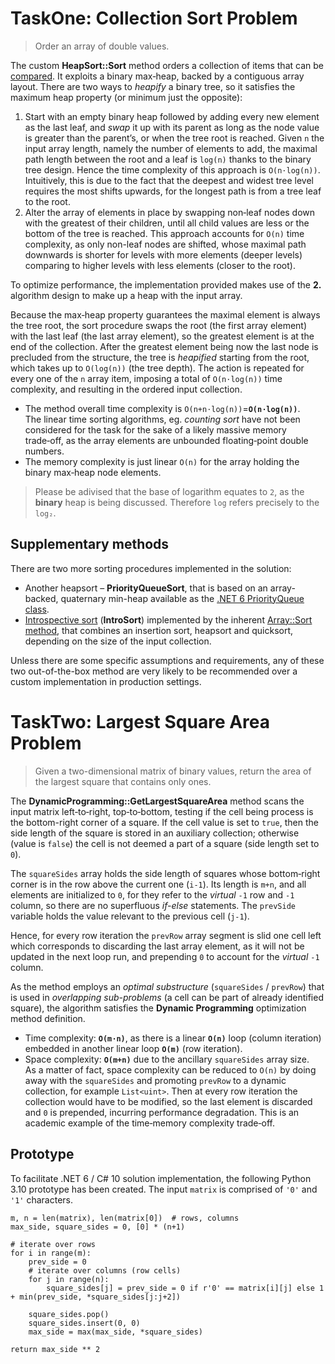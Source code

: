 # TaskOne: Collection Sort Problem
> Order an array of double values.

The custom **HeapSort::Sort** method orders a collection of items that can be [compared](https://docs.microsoft.com/en-us/dotnet/api/system.collections.generic.icomparer-1). It exploits a binary max‑heap, backed by a contiguous array layout. There are two ways to _heapify_ a binary tree, so it satisfies the maximum heap property (or minimum just the opposite):
1. Start with an empty binary heap followed by adding every new element as the last leaf, and _swap_ it up with its parent as long as the node value is greater than the parent’s, or when the tree root is reached. Given `n` the input array length, namely the number of elements to add, the maximal path length between the root and a leaf is `log(n)` thanks to the binary tree design. Hence the time complexity of this approach is `O(n⋅log(n))`. Intuitively, this is due to the fact that the deepest and widest tree level requires the most shifts upwards, for the longest path is from a tree leaf to the root.
2. Alter the array of elements in place by swapping non‑leaf nodes down with the greatest of their children, until all child values are less or the bottom of the tree is reached. This approach accounts for `O(n)` time complexity, as only non-leaf nodes are shifted, whose maximal path downwards is shorter for levels with more elements (deeper levels) comparing to higher levels with less elements (closer to the root).

To optimize performance, the implementation provided makes use of the **2.** algorithm design to make up a heap with the input array.

Because the max‑heap property guarantees the maximal element is always the tree root, the sort procedure swaps the root (the first array element) with the last leaf (the last array element), so the greatest element is at the end of the collection. After the greatest element being now the last node is precluded from the structure, the tree is _heapified_ starting from the root, which takes up to `O(log(n))` (the tree depth). The action is repeated for every one of the `n` array item, imposing a total of `O(n⋅log(n))` time complexity, and resulting in the ordered input collection.
* The method overall time complexity is `O(n+n⋅log(n))`=**`O(n⋅log(n))`**.  
The linear time sorting algorithms, eg. _counting sort_ have not been considered for the task for the sake of a likely massive memory trade‑off, as the array elements are unbounded floating‑point double numbers.
* The memory complexity is just linear `O(n)` for the array holding the binary max‑heap node elements.
> Please be adivised that the base of logarithm equates to `2`, as the **binary** heap is being discussed. Therefore `log` refers precisely to the `log₂`.
## Supplementary methods
There are two more sorting procedures implemented in the solution:
* Another heapsort – **PriorityQueueSort**, that is based on an array-backed, quaternary min-heap available as the [.NET 6 PriorityQueue class](https://docs.microsoft.com/en-us/dotnet/api/system.collections.generic.priorityqueue-2).
* [Introspective sort](https://en.wikipedia.org/wiki/Introsort) (**IntroSort**) implemented by the inherent [Array::Sort method](https://docs.microsoft.com/en-us/dotnet/api/system.array.sort), that combines an insertion sort, heapsort and quicksort, depending on the size of the input collection.

Unless there are some specific assumptions and requirements, any of these two out-of-the-box method are very likely to be recommended over a custom implementation in production settings.

# TaskTwo: Largest Square Area Problem
> Given a two-dimensional matrix of binary values, return the area of the largest square that contains only ones.

The **DynamicProgramming::GetLargestSquareArea** method scans the input matrix left‑to‑right, top‑to‑bottom, testing if the cell being process is the bottom-right corner of a square. If the cell value is set to `true`, then the side length of the square is stored in an auxiliary collection; otherwise (value is `false`) the cell is not deemed a part of a square (side length set to `0`).

The `squareSides` array holds the side length of squares whose bottom‑right corner is in the row above the current one (`i-1`). Its length is `m+n`, and all elements are initialized to `0`, for they refer to the _virtual_ `-1` row and `-1` column, so there are no superfluous _if-else_ statements. The `prevSide` variable holds the value relevant to the previous cell (`j-1`).

Hence, for every row iteration the `prevRow` array segment is slid one cell left which corresponds to discarding the last array element, as it will not be updated in the next loop run, and prepending `0` to account for the _virtual_ `-1` column.

As the method employs an _optimal substructure_ (`squareSides` / `prevRow`) that is used in _overlapping sub-problems_ (a cell can be part of already identified square), the algorithm satisfies the **Dynamic Programming** optimization method definition.
* Time complexity: **`O(m⋅n)`**, as there is a linear **`O(n)`** loop (column iteration) embedded in another linear loop **`O(m)`** (row iteration).
* Space complexity: **`O(m+n)`** due to the ancillary `squareSides` array size.  
As a matter of fact, space complexity can be reduced to `O(n)` by doing away with the `squareSides` and promoting `prevRow` to a dynamic collection, for example `List<uint>`. Then at every row iteration the collection would have to be modified, so the last element is discarded and `0` is prepended, incurring performance degradation. This is an academic example of the time‑memory complexity trade‑off.
## Prototype
To facilitate .NET 6 / C# 10 solution implementation, the following Python 3.10 prototype has been created. The input `matrix` is comprised of `'0'` and `'1'` characters.
```
m, n = len(matrix), len(matrix[0])  # rows, columns
max_side, square_sides = 0, [0] * (n+1)

# iterate over rows
for i in range(m):
    prev_side = 0
	# iterate over columns (row cells)
    for j in range(n):
        square_sides[j] = prev_side = 0 if r'0' == matrix[i][j] else 1 + min(prev_side, *square_sides[j:j+2])

    square_sides.pop()
    square_sides.insert(0, 0)
    max_side = max(max_side, *square_sides)

return max_side ** 2
```
